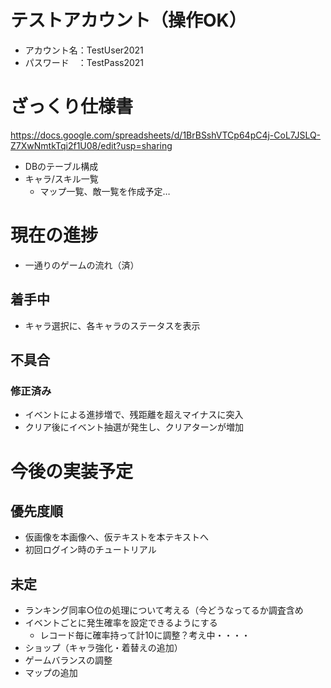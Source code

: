 # テストアカウント（操作OK）
- アカウント名：TestUser2021
- パスワード　：TestPass2021

# ざっくり仕様書
https://docs.google.com/spreadsheets/d/1BrBSshVTCp64pC4j-CoL7JSLQ-Z7XwNmtkTqi2f1U08/edit?usp=sharing
- DBのテーブル構成
- キャラ/スキル一覧
  - マップ一覧、敵一覧を作成予定…

# 現在の進捗
- 一通りのゲームの流れ（済）

## 着手中
- キャラ選択に、各キャラのステータスを表示

## 不具合
### 修正済み
- イベントによる進捗増で、残距離を超えマイナスに突入
- クリア後にイベント抽選が発生し、クリアターンが増加

# 今後の実装予定
## 優先度順
- 仮画像を本画像へ、仮テキストを本テキストへ
- 初回ログイン時のチュートリアル

## 未定
- ランキング同率○位の処理について考える（今どうなってるか調査含め
- イベントごとに発生確率を設定できるようにする
	- レコード毎に確率持って計10に調整？考え中・・・・
- ショップ（キャラ強化・着替えの追加）
- ゲームバランスの調整
- マップの追加
